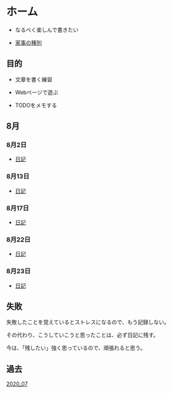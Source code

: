 
# ホーム

* なるべく楽しんで書きたい

* [家事の種別](./Housework.md)

## 目的

* 文章を書く練習

* Webページで遊ぶ

* TODOをメモする

## 8月

### 8月2日

* [日記](./08_02.md)

### 8月13日

* [日記](./08_13.md)

### 8月17日

* [日記](./08_17.md)

### 8月22日

* [日記](./08_22.md)

### 8月23日

* [日記](./08_23.md)

## 失敗

失敗したことを覚えているとストレスになるので、もう記録しない。

その代わり、こうしていこうと思ったことは、必ず日記に残す。

今は、「残したい」強く思っているので、頑張れると思う。

## 過去

[2020_07](./2020_07/07_index.md)
